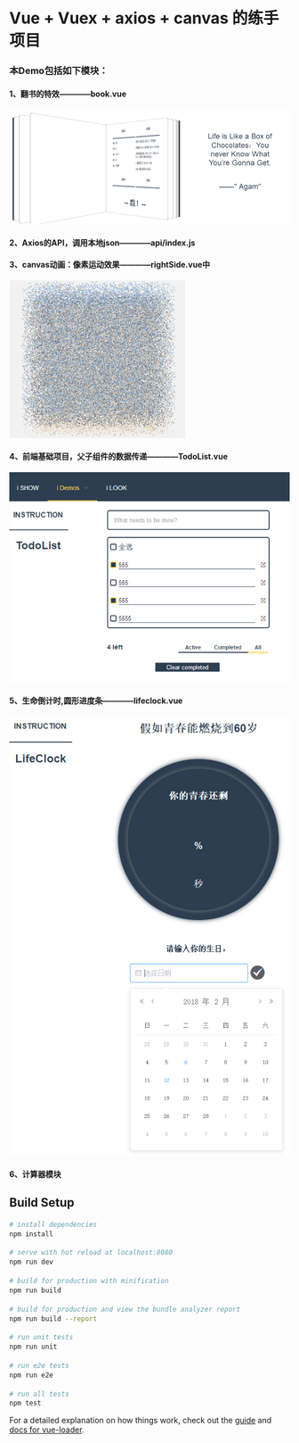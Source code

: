 # Vue + Vuex + axios + canvas 的练手项目

### 本Demo包括如下模块：

#### 1、翻书的特效————book.vue<br>
![翻书](https://github.com/lj723911/My-zone/blob/master/screenshots/2.png?raw=true)
#### 2、Axios的API，调用本地json————api/index.js<br>
#### 3、canvas动画：像素运动效果————rightSide.vue中<br>
![像素](https://github.com/lj723911/My-zone/blob/master/screenshots/particles.gif?raw=true)
#### 4、前端基础项目，父子组件的数据传递————TodoList.vue<br>
![任务](https://github.com/lj723911/My-zone/blob/master/screenshots/3.png?raw=true)
#### 5、生命倒计时,圆形进度条————lifeclock.vue<br>
![倒计时](https://github.com/lj723911/My-zone/blob/master/screenshots/4.png?raw=true)
#### 6、计算器模块<br>

> 

## Build Setup

``` bash
# install dependencies
npm install

# serve with hot reload at localhost:8080
npm run dev

# build for production with minification
npm run build

# build for production and view the bundle analyzer report
npm run build --report

# run unit tests
npm run unit

# run e2e tests
npm run e2e

# run all tests
npm test
```

For a detailed explanation on how things work, check out the [guide](http://vuejs-templates.github.io/webpack/) and [docs for vue-loader](http://vuejs.github.io/vue-loader).
